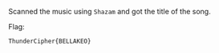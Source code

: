 Scanned the music using `Shazam` and got the title of the song.

Flag:
```
ThunderCipher{BELLAKEO}
```